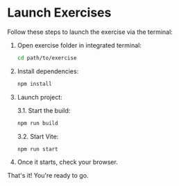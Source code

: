 # Launch Exercises

Follow these steps to launch the exercise via the terminal:

1. Open exercise folder in integrated terminal:

   ```bash
   cd path/to/exercise
   ```

2. Install dependencies:

   ```bash
   npm install
   ```

3. Launch project:

   3.1. Start the build:

   ```bash
   npm run build
   ```

   3.2. Start Vite:

   ```bash
   npm run start
   ```

4. Once it starts, check your browser.

That's it! You're ready to go.
